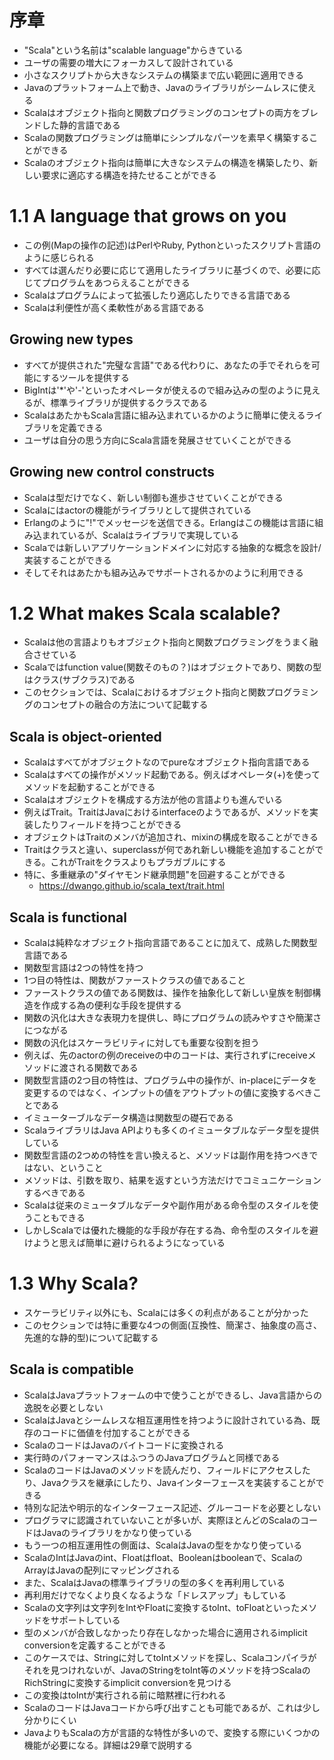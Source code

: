 # 序章
- "Scala"という名前は"scalable language"からきている
- ユーザの需要の増大にフォーカスして設計されている
- 小さなスクリプトから大きなシステムの構築まで広い範囲に適用できる
- Javaのプラットフォーム上で動き、Javaのライブラリがシームレスに使える
- Scalaはオブジェクト指向と関数プログラミングのコンセプトの両方をブレンドした静的言語である
- Scalaの関数プログラミングは簡単にシンプルなパーツを素早く構築することができる
- Scalaのオブジェクト指向は簡単に大きなシステムの構造を構築したり、新しい要求に適応する構造を持たせることができる

# 1.1 A language that grows on you
- この例(Mapの操作の記述)はPerlやRuby, Pythonといったスクリプト言語のように感じられる
- すべては選んだり必要に応じて適用したライブラリに基づくので、必要に応じてプログラムをあつらえることができる
- Scalaはプログラムによって拡張したり適応したりできる言語である
- Scalaは利便性が高く柔軟性がある言語である

## Growing new types
- すべてが提供された"完璧な言語"である代わりに、あなたの手でそれらを可能にするツールを提供する
- BigIntは'*'や'-'といったオペレータが使えるので組み込みの型のように見えるが、標準ライブラリが提供するクラスである
- ScalaはあたかもScala言語に組み込まれているかのように簡単に使えるライブラリを定義できる
- ユーザは自分の思う方向にScala言語を発展させていくことができる

## Growing new control constructs
- Scalaは型だけでなく、新しい制御も進歩させていくことができる
- Scalaにはactorの機能がライブラリとして提供されている
- Erlangのように"!"でメッセージを送信できる。Erlangはこの機能は言語に組み込まれているが、Scalaはライブラリで実現している
- Scalaでは新しいアプリケーションドメインに対応する抽象的な概念を設計/実装することができる
- そしてそれはあたかも組み込みでサポートされるかのように利用できる

# 1.2 What makes Scala scalable?
- Scalaは他の言語よりもオブジェクト指向と関数プログラミングをうまく融合させている
- Scalaではfunction value(関数そのもの？)はオブジェクトであり、関数の型はクラス(サブクラス)である
- このセクションでは、Scalaにおけるオブジェクト指向と関数プログラミングのコンセプトの融合の方法について記載する

## Scala is object-oriented
- Scalaはすべてがオブジェクトなのでpureなオブジェクト指向言語である
- Scalaはすべての操作がメソッド起動である。例えばオペレータ(+)を使ってメソッドを起動することができる
- Scalaはオブジェクトを構成する方法が他の言語よりも進んでいる
- 例えばTrait。TraitはJavaにおけるinterfaceのようであるが、メソッドを実装したりフィールドを持つことができる
- オブジェクトはTraitのメンバが追加され、mixinの構成を取ることができる
- Traitはクラスと違い、superclassが何であれ新しい機能を追加することができる。これがTraitをクラスよりもプラガブルにする
- 特に、多重継承の"ダイヤモンド継承問題"を回避することができる
  - https://dwango.github.io/scala_text/trait.html

## Scala is functional
- Scalaは純粋なオブジェクト指向言語であることに加えて、成熟した関数型言語である
- 関数型言語は2つの特性を持つ
- 1つ目の特性は、関数がファーストクラスの値であること
- ファーストクラスの値である関数は、操作を抽象化して新しい皇族を制御構造を作成する為の便利な手段を提供する
- 関数の汎化は大きな表現力を提供し、時にプログラムの読みやすさや簡潔さにつながる
- 関数の汎化はスケーラビリティに対しても重要な役割を担う
- 例えば、先のactorの例のreceiveの中のコードは、実行されずにreceiveメソッドに渡される関数である
- 関数型言語の2つ目の特性は、プログラム中の操作が、in-placeにデータを変更するのではなく、インプットの値をアウトプットの値に変換するべきことである
- イミューターブルなデータ構造は関数型の礎石である
- ScalaライブラリはJava APIよりも多くのイミュータブルなデータ型を提供している
- 関数型言語の2つめの特性を言い換えると、メソッドは副作用を持つべきではない、ということ
- メソッドは、引数を取り、結果を返すという方法だけでコミュニケーションするべきである
- Scalaは従来のミュータブルなデータや副作用がある命令型のスタイルを使うこともできる
- しかしScalaでは優れた機能的な手段が存在する為、命令型のスタイルを避けようと思えば簡単に避けられるようになっている

# 1.3 Why Scala?
- スケーラビリティ以外にも、Scalaには多くの利点があることが分かった
- このセクションでは特に重要な4つの側面(互換性、簡潔さ、抽象度の高さ、先進的な静的型)について記載する

## Scala is compatible
- ScalaはJavaプラットフォームの中で使うことができるし、Java言語からの逸脱を必要としない
- ScalaはJavaとシームレスな相互運用性を持つように設計されている為、既存のコードに価値を付加することができる
- ScalaのコードはJavaのバイトコードに変換される
- 実行時のパフォーマンスはふつうのJavaプログラムと同様である
- ScalaのコードはJavaのメソッドを読んだり、フィールドにアクセスしたり、Javaクラスを継承にしたり、Javaインターフェースを実装することができる
- 特別な記法や明示的なインターフェース記述、グルーコードを必要としない
- プログラマに認識されていないことが多いが、実際ほとんどのScalaのコードはJavaのライブラリをかなり使っている
- もう一つの相互運用性の側面は、ScalaはJavaの型をかなり使っている
- ScalaのIntはJavaのint、Floatはfloat、Booleanはbooleanで、ScalaのArrayはJavaの配列にマッピングされる
- また、ScalaはJavaの標準ライブラリの型の多くを再利用している
- 再利用だけでなくより良くなるような「ドレスアップ」もしている
- Scalaの文字列は文字列をIntやFloatに変換するtoInt、toFloatといったメソッドをサポートしている
- 型のメンバが合致しなかったり存在しなかった場合に適用されるimplicit conversionを定義することができる
- このケースでは、Stringに対してtoIntメソッドを探し、Scalaコンパイラがそれを見つけれないが、JavaのStringをtoInt等のメソッドを持つScalaのRichStringに変換するimplicit conversionを見つける
- この変換はtoIntが実行される前に暗黙裡に行われる
- ScalaのコードはJavaコードから呼び出すことも可能であるが、これは少し分かりにくい
- JavaよりもScalaの方が言語的な特性が多いので、変換する際にいくつかの機能が必要になる。詳細は29章で説明する